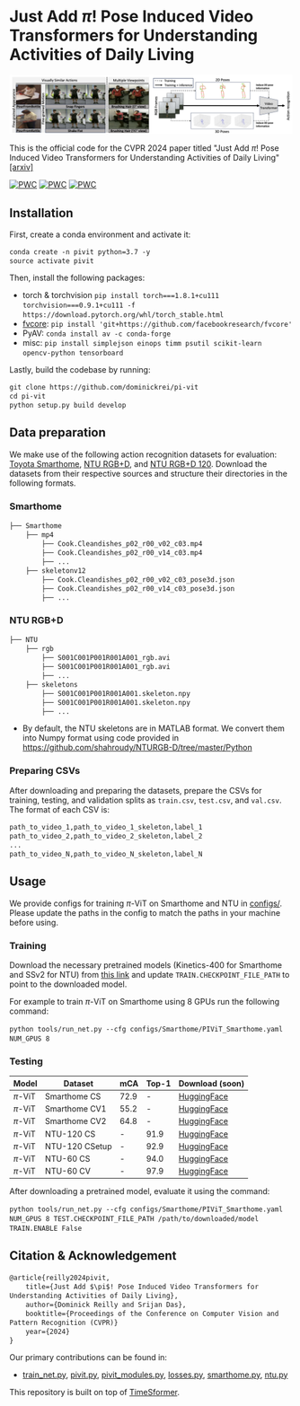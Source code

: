 # Just Add $\pi$! Pose Induced Video Transformers for Understanding Activities of Daily Living
![intro](intro_graphic.png)

This is the official code for the CVPR 2024 paper titled "Just Add $\pi$! Pose Induced Video Transformers for Understanding Activities of Daily Living" [[arxiv]](https://arxiv.org/abs/2311.18840)

[![PWC](https://img.shields.io/endpoint.svg?url=https://paperswithcode.com/badge/just-add-p-pose-induced-video-transformers/action-classification-on-toyota-smarthome)](https://paperswithcode.com/sota/action-classification-on-toyota-smarthome?p=just-add-p-pose-induced-video-transformers) [![PWC](https://img.shields.io/endpoint.svg?url=https://paperswithcode.com/badge/just-add-p-pose-induced-video-transformers/action-recognition-in-videos-on-ntu-rgbd)](https://paperswithcode.com/sota/action-recognition-in-videos-on-ntu-rgbd?p=just-add-p-pose-induced-video-transformers) [![PWC](https://img.shields.io/endpoint.svg?url=https://paperswithcode.com/badge/just-add-p-pose-induced-video-transformers/action-recognition-in-videos-on-ntu-rgbd-120)](https://paperswithcode.com/sota/action-recognition-in-videos-on-ntu-rgbd-120?p=just-add-p-pose-induced-video-transformers)

## Installation
First, create a conda environment and activate it:
```
conda create -n pivit python=3.7 -y
source activate pivit
```

Then, install the following packages:
- torch & torchvision `pip install torch===1.8.1+cu111 torchvision===0.9.1+cu111 -f https://download.pytorch.org/whl/torch_stable.html`
- [fvcore](https://github.com/facebookresearch/fvcore/): `pip install 'git+https://github.com/facebookresearch/fvcore'`
- PyAV: `conda install av -c conda-forge`
- misc: `pip install simplejson einops timm psutil scikit-learn opencv-python tensorboard`

Lastly, build the codebase by running:
```
git clone https://github.com/dominickrei/pi-vit
cd pi-vit
python setup.py build develop
```

## Data preparation
We make use of the following action recognition datasets for evaluation: [Toyota Smarthome](https://project.inria.fr/toyotasmarthome/), [NTU RGB+D](https://rose1.ntu.edu.sg/dataset/actionRecognition/), and [NTU RGB+D 120](https://rose1.ntu.edu.sg/dataset/actionRecognition/). Download the datasets from their respective sources and structure their directories in the following formats.

### Smarthome
```
├── Smarthome
    ├── mp4
        ├── Cook.Cleandishes_p02_r00_v02_c03.mp4
        ├── Cook.Cleandishes_p02_r00_v14_c03.mp4
        ├── ...
    ├── skeletonv12
        ├── Cook.Cleandishes_p02_r00_v02_c03_pose3d.json
        ├── Cook.Cleandishes_p02_r00_v14_c03_pose3d.json
        ├── ...
```

### NTU RGB+D
```
├── NTU
    ├── rgb
        ├── S001C001P001R001A001_rgb.avi
        ├── S001C001P001R001A001_rgb.avi
        ├── ...
    ├── skeletons
        ├── S001C001P001R001A001.skeleton.npy
        ├── S001C001P001R001A001.skeleton.npy
        ├── ...
```
* By default, the NTU skeletons are in MATLAB format. We convert them into Numpy format using code provided in https://github.com/shahroudy/NTURGB-D/tree/master/Python

### Preparing CSVs
After downloading and preparing the datasets, prepare the CSVs for training, testing, and validation splits as `train.csv`, `test.csv`, and `val.csv`. The format of each CSV is:
```
path_to_video_1,path_to_video_1_skeleton,label_1
path_to_video_2,path_to_video_2_skeleton,label_2
...
path_to_video_N,path_to_video_N_skeleton,label_N
```

## Usage
We provide configs for training $\pi$-ViT on Smarthome and NTU in [configs/](configs/). Please update the paths in the config to match the paths in your machine before using.

### Training
Download the necessary pretrained models (Kinetics-400 for Smarthome and SSv2 for NTU) from [this link](https://github.com/facebookresearch/TimeSformer?tab=readme-ov-file#model-zoo) and update `TRAIN.CHECKPOINT_FILE_PATH` to point to the downloaded model.

For example to train $\pi$-ViT on Smarthome using 8 GPUs run the following command:

`python tools/run_net.py --cfg configs/Smarthome/PIViT_Smarthome.yaml NUM_GPUS 8`

### Testing
| Model | Dataset | mCA | Top-1 | Download (soon) |
| --- | --- | --- | --- | --- |
$\pi$-ViT | Smarthome CS | 72.9 | - | [HuggingFace]() |
$\pi$-ViT | Smarthome CV1 | 55.2 | - | [HuggingFace]() |
$\pi$-ViT | Smarthome CV2 | 64.8 | - | [HuggingFace]() |
$\pi$-ViT | NTU-120 CS | - | 91.9 | [HuggingFace](https://huggingface.co/datasets/dreilly/pi-vit-checkpoints/blob/main/NTU120_CS_pivit.pyth) |
$\pi$-ViT | NTU-120 CSetup | - | 92.9 | [HuggingFace](https://huggingface.co/datasets/dreilly/pi-vit-checkpoints/blob/main/NTU120_CSet_pivit.pyth) |
$\pi$-ViT | NTU-60 CS | - | 94.0 | [HuggingFace](https://huggingface.co/datasets/dreilly/pi-vit-checkpoints/blob/main/NTU60_CS_pivit.pyth) |
$\pi$-ViT | NTU-60 CV | - | 97.9 | [HuggingFace](https://huggingface.co/datasets/dreilly/pi-vit-checkpoints/blob/main/NTU60_CV_pivit.pyth) |

After downloading a pretrained model, evaluate it using the command:

`python tools/run_net.py --cfg configs/Smarthome/PIViT_Smarthome.yaml NUM_GPUS 8 TEST.CHECKPOINT_FILE_PATH /path/to/downloaded/model TRAIN.ENABLE False`

## Citation & Acknowledgement
```
@article{reilly2024pivit,
    title={Just Add $\pi$! Pose Induced Video Transformers for Understanding Activities of Daily Living},
    author={Dominick Reilly and Srijan Das},
    booktitle={Proceedings of the Conference on Computer Vision and Pattern Recognition (CVPR)}
    year={2024}
}
```
Our primary contributions can be found in:
- [train_net.py](tools/train_net.py), [pivit.py](timesformer/models/pivit.py), [pivit_modules.py](timesformer/models/pivit_modules.py), [losses.py](timesformer/models/losses.py), [smarthome.py](timesformer/datasets/smarthome.py), [ntu.py](timesformer/datasets/ntu.py)

This repository is built on top of [TimeSformer](https://github.com/facebookresearch/TimeSformer).
